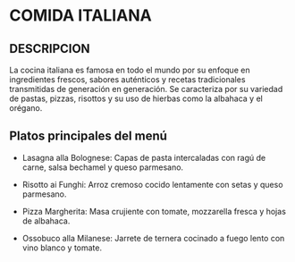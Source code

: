 # COMIDA ITALIANA
## DESCRIPCION
La cocina italiana es famosa en todo el mundo por su enfoque en ingredientes frescos, sabores auténticos y recetas tradicionales transmitidas de generación en generación. Se caracteriza por su variedad de pastas, pizzas, risottos y su uso de hierbas como la albahaca y el orégano.

## Platos principales del menú

- Lasagna alla Bolognese: Capas de pasta intercaladas con ragú de carne, salsa bechamel y queso parmesano.

- Risotto ai Funghi: Arroz cremoso cocido lentamente con setas y queso parmesano.

- Pizza Margherita: Masa crujiente con tomate, mozzarella fresca y hojas de albahaca.

- Ossobuco alla Milanese: Jarrete de ternera cocinado a fuego lento con vino blanco y tomate.